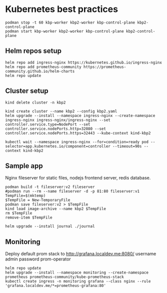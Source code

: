 # Kubernetes best practices

```shell
podman stop -t 60 kbp-worker kbp2-worker kbp-control-plane kbp2-control-plane
podman start kbp-worker kbp2-worker kbp-control-plane kbp2-control-plane
```

## Helm repos setup

```shell
helm repo add ingress-nginx https://kubernetes.github.io/ingress-nginx
helm repo add prometheus-community https://prometheus-community.github.io/helm-charts
helm repo update
```

## Cluster setup

```shell
kind delete cluster -n kbp2

kind create cluster --name kbp2 --config kbp2.yaml
helm upgrade --install --namespace ingress-nginx --create-namespace ingress-nginx ingress-nginx/ingress-nginx --set controller.service.type=NodePort --set controller.service.nodePorts.http=32080 --set controller.service.nodePorts.https=32443 --kube-context kind-kbp2

kubectl wait --namespace ingress-nginx --for=condition=ready pod --selector=app.kubernetes.io/component=controller --timeout=90s --context kind-kbp2
```

## Sample app

Nginx fileserver for static files, nodejs frontend server, redis database.

```shell
podman build -t fileserver:v2 fileserver
#podman run --rm --name fileserver -d -p 81:80 fileserver:v1
TempFile=$(mktemp)
$TempFile = New-TemporaryFile
podman save fileserver:v2 > $TempFile
kind load image-archive --name kbp2 $TempFile
rm $TempFile
remove-item $TempFile

helm upgrade --install journal ./journal
```

## Monitoring

Deploy default prom stack to <http://grafana.localdev.me:8080/> username admin password prom-operator

```shell
helm repo update
helm upgrade --install --namespace monitoring --create-namespace prometheus prometheus-community/kube-prometheus-stack
kubectl create ingress -n monitoring grafana --class nginx --rule 'grafana.localdev.me/*=prometheus-grafana:80'
